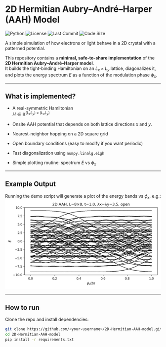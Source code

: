 # 2D Hermitian Aubry–André–Harper (AAH) Model

![Python](https://img.shields.io/badge/python-3.10%2B-blue)
![License](https://img.shields.io/badge/license-MIT-green)
![Last Commit](https://img.shields.io/github/last-commit/pereira-elizabeth/aah-2d-hermitian)
![Code Size](https://img.shields.io/github/languages/code-size/pereira-elizabeth/aah-2d-hermitian)
<!-- CI badge (works after you add .github/workflows/tests.yml) -->
<!-- ![Build](https://github.com/pereira-elizabeth/aah-2d-hermitian/actions/workflows/tests.yml/badge.svg) -->
A simple simulation of how electrons or light behave in a 2D crystal with a patterned potential.

This repository contains a **minimal, safe-to-share implementation** of the **2D Hermitian Aubry–André–Harper model**.  
It builds the tight-binding Hamiltonian on an $L_x \times L_y$ lattice, diagonalizes it, and plots the energy spectrum $E$ as a function of the modulation phase $\phi_x$.

---

## What is implemented?

- A real-symmetric Hamiltonian  
  $H \in \mathbb{R}^{(L_x L_y) \times (L_x L_y)}$  

- Onsite AAH potential that depends on both lattice directions $x$ and $y$.

- Nearest-neighbor hopping on a 2D square grid  
- Open boundary conditions (easy to modify if you want periodic)  
- Fast diagonalization using `numpy.linalg.eigh`  
- Simple plotting routine: spectrum $E$ vs $\phi_x$

---

## Example Output

Running the demo script will generate a plot of the energy bands vs $\phi_x$, e.g.:
![Energy spectra plot](figures/spectrum.png)

---

## How to run

Clone the repo and install dependencies:

```bash
git clone https://github.com/<your-username>/2D-Hermitian-AAH-model.git
cd 2D-Hermitian-AAH-model
pip install -r requirements.txt


